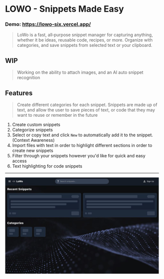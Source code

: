# LOWO - Snippets Made Easy
### Demo: https://lowo-six.vercel.app/
> LoWo is a fast, all‑purpose snippet manager for capturing anything, whether it be ideas, reusable code, recipes, or more. Organize with categories, and save snippets from selected text or your clipboard.

WIP
---
> Working on the ability to attach images, and an AI auto snippet recognition

Features
---

> Create different categories for each snippet. Snippets are made up of text, and allow the user to save pieces of text, or code that they may want to reuse or remember in the future

1. Create custom snippets
2. Categorize snippets
3. Select or copy text and click `New` to automatically add it to the snippet. (Context Awareness)
4. Import files with text in order to highlight different sections in order to create new snippets
5. Filter through your snippets however you'd like for quick and easy access
6. Text highlighting for code snippets

---
![alt text](cover_image.png)
